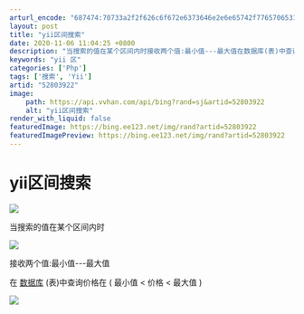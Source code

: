 ```yaml
---
arturl_encode: "687474:70733a2f2f626c6f672e6373646e2e6e65742f776570653132:2f61727469636c652f64657461696c732f3532383033393232"
layout: post
title: "yii区间搜索"
date: 2020-11-06 11:04:25 +0800
description: "当搜索的值在某个区间内时接收两个值:最小值---最大值在数据库(表)中查询价格在 ( 最小值 &lt"
keywords: "yii 区"
categories: ['Php']
tags: ['搜索', 'Yii']
artid: "52803922"
image:
    path: https://api.vvhan.com/api/bing?rand=sj&artid=52803922
    alt: "yii区间搜索"
render_with_liquid: false
featuredImage: https://bing.ee123.net/img/rand?artid=52803922
featuredImagePreview: https://bing.ee123.net/img/rand?artid=52803922
---
```


# yii区间搜索

![](https://i-blog.csdnimg.cn/blog_migrate/5be976af2cb7c22cbdda29d78098dca9.png)

当搜索的值在某个区间内时

![](https://i-blog.csdnimg.cn/blog_migrate/1b9620f632a9e317079ca5748290cb05.png)

接收两个值:最小值---最大值

在
[数据库](http://lib.csdn.net/base/mysql)
(表)中查询价格在 ( 最小值 < 价格 < 最大值 )

![](https://i-blog.csdnimg.cn/blog_migrate/8492c6a769b8980d25ee4f7c768f87cd.png)
